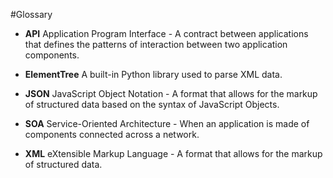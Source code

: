 #Glossary 

- **API** Application Program Interface - A contract between applications that defines the patterns of interaction between two application components.

- **ElementTree** A built-in Python library used to parse XML data.

- **JSON** JavaScript Object Notation - A format that allows for the markup of structured data based on the syntax of JavaScript Objects.

- **SOA** Service-Oriented Architecture - When an application is made of components connected across a network.

- **XML** eXtensible Markup Language - A format that allows for the markup of structured data.
